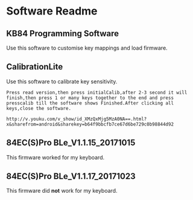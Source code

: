 # Software Readme

## KB84 Programming Software

Use this software to customise key mappings and load firmware.

## CalibrationLite

Use this software to calibrate key sensitivity.

    Press read version,then press initialCalib,after 2-3 second it will finish,then press 1 or many keys together to the end and press presscalib till the software shows Finished.After clicking all keys,close the software. 

    http://v.youku.com/v_show/id_XMzQxMjg5MzA0NA==.html?x&sharefrom=android&sharekey=b64f9bbcfb7ce67d6be729c0b98844d92

## 84EC(S)Pro BLe_V1.1.15_20171015

This firmware worked for my keyboard.

## 84EC(S)Pro BLe_V1.1.17_20171023

This firmware did **not** work for my keyboard.